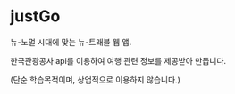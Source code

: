 # justGo

뉴-노멀 시대에 맞는 뉴-트래블 웹 앱.

한국관광공사 api를 이용하여 여행 관련 정보를 제공받아 만듭니다.

(단순 학습목적이며, 상업적으로 이용하지 않습니다.)
